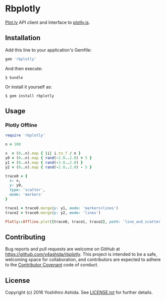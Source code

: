 # Rbplotly

[Plot.ly](https://plot.ly/) API client and Interface to [plotly.js](https://plot.ly/javascript/).

## Installation

Add this line to your application's Gemfile:

```ruby
gem 'rbplotly'
```

And then execute:

    $ bundle

Or install it yourself as:

    $ gem install rbplotly

## Usage

### Plotly Offline

```ruby
require 'rbplotly'

n = 100

x  = (0..n).map { |i| i.to_f / n }
y0 = (0..n).map { rand(-2.0..2.0) + 5 }
y1 = (0..n).map { rand(-2.0..2.0) }
y2 = (0..n).map { rand(-2.0..2.0) - 5 }

trace0 = {
  x: x,
  y: y0,
  type: 'scatter',
  mode: 'markers'
}

trace1 = trace0.merge(y: y1, mode: 'markers+lines')
trace2 = trace0.merge(y: y2, mode: 'lines')

Plotly::Offline.plot([trace0, trace1, trace2], path: 'line_and_scatter.html')
```

## Contributing

Bug reports and pull requests are welcome on GitHub at https://github.com/y4ashida/rbplotly. This project is intended to be a safe, welcoming space for collaboration, and contributors are expected to adhere to the [Contributor Covenant](http://contributor-covenant.org) code of conduct.

## License

Copyright (c) 2016 Yoshihiro Ashida. See [LICENSE.txt](LICENSE.txt) for
further details.
